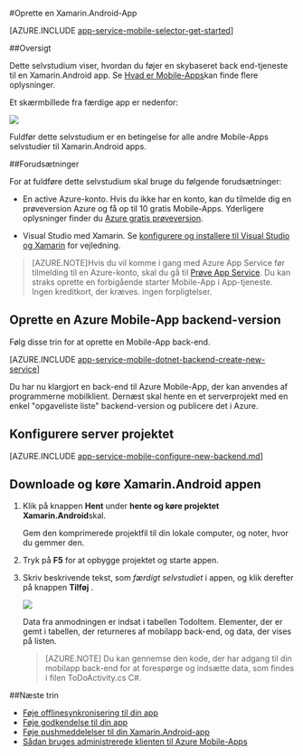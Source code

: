 <properties
    pageTitle="Introduktion til Azure-Mobilapps til Xamarin.Android apps"
    description="Følge dette selvstudium for at komme i gang med Azure Mobile-Apps til Xamarin Android udvikling"
    services="app-service\mobile"
    documentationCenter="xamarin"
    authors="adrianhall"
    manager="erikre"
    editor="" />

<tags
    ms.service="app-service-mobile"
    ms.workload="mobile"
    ms.tgt_pltfrm="mobile-xamarin-android"
    ms.devlang="dotnet"
    ms.topic="hero-article"
    ms.date="10/01/2016"
    ms.author="adrianha" />

#<a name="create-a-xamarinandroid-app"></a>Oprette en Xamarin.Android-App

[AZURE.INCLUDE [app-service-mobile-selector-get-started](../../includes/app-service-mobile-selector-get-started.md)]

##<a name="overview"></a>Oversigt

Dette selvstudium viser, hvordan du føjer en skybaseret back end-tjeneste til en Xamarin.Android app. Se [Hvad er Mobile-Apps](app-service-mobile-value-prop.md)kan finde flere oplysninger.

Et skærmbillede fra færdige app er nedenfor:

![][0]

Fuldfør dette selvstudium er en betingelse for alle andre Mobile-Apps selvstudier til Xamarin.Android apps.

##<a name="prerequisites"></a>Forudsætninger

For at fuldføre dette selvstudium skal bruge du følgende forudsætninger:

* En active Azure-konto. Hvis du ikke har en konto, kan du tilmelde dig en prøveversion Azure og få op til 10 gratis Mobile-Apps. Yderligere oplysninger finder du [Azure gratis prøveversion](https://azure.microsoft.com/pricing/free-trial/).

* Visual Studio med Xamarin. Se [konfigurere og installere til Visual Studio og Xamarin](https://msdn.microsoft.com/library/mt613162.aspx) for vejledning.

>[AZURE.NOTE]Hvis du vil komme i gang med Azure App Service før tilmelding til en Azure-konto, skal du gå til [Prøve App Service](https://tryappservice.azure.com/?appServiceName=mobile).  Du kan straks oprette en forbigående starter Mobile-App i App-tjeneste. Ingen kreditkort, der kræves. ingen forpligtelser.

## <a name="create-an-azure-mobile-app-backend"></a>Oprette en Azure Mobile-App backend-version

Følg disse trin for at oprette en Mobile-App back-end.

[AZURE.INCLUDE [app-service-mobile-dotnet-backend-create-new-service](../../includes/app-service-mobile-dotnet-backend-create-new-service.md)]

Du har nu klargjort en back-end til Azure Mobile-App, der kan anvendes af programmerne mobilklient. Dernæst skal hente en et serverprojekt med en enkel "opgaveliste liste" backend-version og publicere det i Azure.

## <a name="configure-the-server-project"></a>Konfigurere server projektet

[AZURE.INCLUDE [app-service-mobile-configure-new-backend.md](../../includes/app-service-mobile-configure-new-backend.md)]

## <a name="download-and-run-the-xamarinandroid-app"></a>Downloade og køre Xamarin.Android appen

1. Klik på knappen **Hent** under **hente og køre projektet Xamarin.Android**skal.

    Gem den komprimerede projektfil til din lokale computer, og noter, hvor du gemmer den.

2. Tryk på **F5** for at opbygge projektet og starte appen.

3. Skriv beskrivende tekst, som _færdigt selvstudiet_ i appen, og klik derefter på knappen **Tilføj** .

    ![][10]

    Data fra anmodningen er indsat i tabellen TodoItem. Elementer, der er gemt i tabellen, der returneres af mobilapp back-end, og data, der vises på listen.

    > [AZURE.NOTE] Du kan gennemse den kode, der har adgang til din mobilapp back-end for at forespørge og indsætte data, som findes i filen ToDoActivity.cs C#.

##<a name="next-steps"></a>Næste trin

* [Føje offlinesynkronisering til din app](app-service-mobile-xamarin-android-get-started-offline-data.md)
* [Føje godkendelse til din app](app-service-mobile-xamarin-android-get-started-users.md)
* [Føje pushmeddelelser til din Xamarin.Android-app](app-service-mobile-xamarin-android-get-started-push.md)
* [Sådan bruges administrerede klienten til Azure Mobile-Apps](app-service-mobile-dotnet-how-to-use-client-library.md)


<!-- Images. -->
[0]: ./media/app-service-mobile-xamarin-android-get-started/mobile-quickstart-completed-android.png
[6]: ./media/app-service-mobile-xamarin-android-get-started/mobile-portal-quickstart-xamarin.png
[8]: ./media/app-service-mobile-xamarin-android-get-started/mobile-xamarin-project-android-vs.png
[9]: ./media/app-service-mobile-xamarin-android-get-started/mobile-xamarin-project-android-xs.png
[10]: ./media/app-service-mobile-xamarin-android-get-started/mobile-quickstart-startup-android.png

<!-- URLs. -->
[Azure Portal]: https://azure.portal.com/
[Visual Studio]: https://go.microsoft.com/fwLink/p/?LinkID=534203
